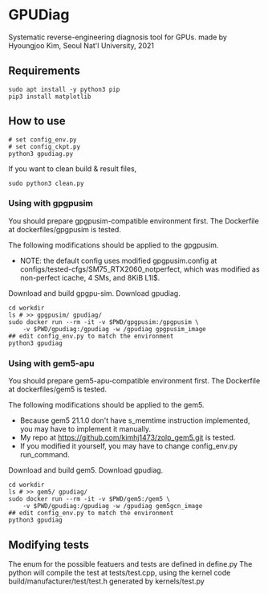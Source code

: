 # GPUDiag
Systematic reverse-engineering diagnosis tool for GPUs.
made by Hyoungjoo Kim, Seoul Nat'l University, 2021

## Requirements
~~~shell
sudo apt install -y python3 pip
pip3 install matplotlib
~~~

## How to use
~~~shell
# set config_env.py
# set config_ckpt.py
python3 gpudiag.py
~~~
If you want to clean build & result files,
~~~shell
sudo python3 clean.py
~~~

### Using with gpgpusim
You should prepare gpgpusim-compatible environment first.
The Dockerfile at dockerfiles/gpgpusim is tested.

The following modifications should be applied to the gpgpusim.
- NOTE: the default config uses modified gpgpusim.config at 
configs/tested-cfgs/SM75_RTX2060_notperfect, which was 
modified as non-perfect icache, 4 SMs, and 8KiB L1I$.

Download and build gpgpu-sim.
Download gpudiag.
~~~shell
cd workdir
ls # >> gpgpusim/ gpudiag/
sudo docker run --rm -it -v $PWD/gpgpusim:/gpgpusim \
    -v $PWD/gpudiag:/gpudiag -w /gpudiag gpgpusim_image
## edit config_env.py to match the environment
python3 gpudiag
~~~

### Using with gem5-apu
You should prepare gem5-apu-compatible environment first.
The Dockerfile at dockerfiles/gem5 is tested.

The following modifications should be applied to the gem5.
- Because gem5 21.1.0 don't have s_memtime instruction implemented, 
you may have to implement it manually.
- My repo at https://github.com/kimhj1473/zolp_gem5.git is tested.
- If you modified it yourself, you may have to change config_env.py
run_command.

Download and build gem5.
Download gpudiag.
~~~shell
cd workdir
ls # >> gem5/ gpudiag/
sudo docker run --rm -it -v $PWD/gem5:/gem5 \
    -v $PWD/gpudiag:/gpudiag -w /gpudiag gem5gcn_image
## edit config_env.py to match the environment
python3 gpudiag
~~~

## Modifying tests
The enum for the possible featuers and tests are defined in define.py
The python will compile the test at tests/test.cpp,
using the kernel code build/manufacturer/test/test.h
generated by kernels/test.py